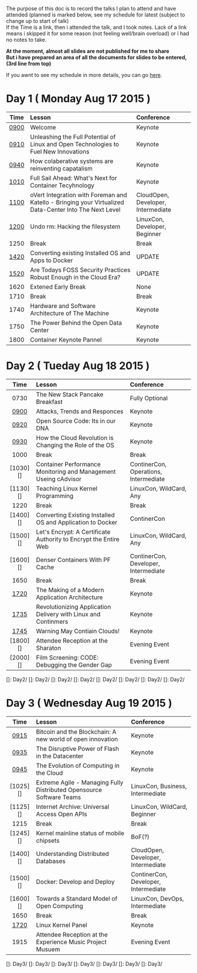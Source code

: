 The purpose of this doc is to record the talks I plan to attend and have attended (planned is marked below, see my schedule for latest (subject to change up to start of talk)  
If the Time is a link, then i attended the talk, and I took notes. Lack of a link means i skipped it for some reason (not feeling well/brain overload) or i had no notes to take.  

__At the moment, almost all slides are not published for me to share__  
__But i have prepared an area of all the documents for slides to be entered, (3rd line from top)__

If you awnt to see my schedule in more details, you can go [here][MyScheduel].

[MyScheduel]:        https://lccocc2015.sched.org/chase28

# Day 1 ( Monday Aug 17 2015 )
| Time | Lesson | Conference |
|:----:|:-------|:-----------|
|[0900][Day1Keynote1]| Welcome | Keynote |
|[0910][Day1Keynote2]| Unleashing the Full Potential of Linux and Open Technologies to Fuel New Innovations | Keynote |
|[0940][Day1Keynote3]| How colaberative systems are reinventing capatalism | Keynote | 
|[1010][Day1Keynote4]| Full Sail Ahead: What's Next for Container Tecyhnology | Keynote |
|[1100][oVert]| oVert Integration with Foreman and Katello - Bringing your Virtualized Data-Center Into The Next Level | CloudOpen, Developer, Intermediate |
|[1200][unrm]| Undo rm: Hacking the filesystem | LinuxCon, Developer, Beginner |
|1250| Break | Break |
|[1420][convert-to-docker]| Converting existing Installed OS and Apps to Docker| UPDATE |
|[1520][FOSS-Security]| Are Todays FOSS Security Practices Robust Enough in the Cloud Era?| UPDATE |
|1620| Extened Early Break | None |
|1710| Break | Break |
|1740| Hardware and Software Architecture of The Machine | Keynote |
|1750| The Power Behind the Open Data Center | Keynote |
|1800| Container Keynote Pannel | Keynote |

[Day1Keynote1]:      Day1/Keynote1.md
[Day1Keynote2]:      Day1/Keynote2.md
[Day1Keynote3]:      Day1/Keynote3.md
[Day1Keynote4]:      Day1/Keynote4.md
[oVert]:             Day1/oVert-Foreman-Katello.md
[unrm]:              Day1/undorm.md
[convert-to-docker]: Day1/convert-os-to-docker.md
[FOSS-Security]:     Day1/todays-foss-good-enough.md

# Day 2 ( Tueday Aug 18 2015 )
| Time | Lesson | Conference |
|:----:|:-------|:-----------|
|0730| The New Stack Pancake Breakfast | Fully Optional |
|[0900][Day2Keynote1]| Attacks, Trends and Responces | Keynote |
|[0920][Day2Keynote2]| Open Source Code: Its in our DNA | Keynote |
|[0930][Day2Keynote3]| How the Cloud Revolution is Changing the Role of the OS | Keynote |
|1000| Break | Break |
|[1030][]| Container Performance Monitoring and Management Useing cAdvisor | ContinerCon, Operations, Intermediate |
|[1130][]| Teaching Linux Kernel Programming | LinuxCon, WildCard, Any |
|1220| Break | Break |
|[1400][]| Converting Existing Installed OS and Application to Docker | ContinerCon |
|[1500][]| Let's Encrypt: A Certificate Authority to Encrypt the Entire Web | LinuxCon, WildCard, Any |
|[1600][]| Denser Containers With PF Cache | ContinerCon, Developer, Intermediate |
|1650| Break | Break |
|[1720][Day2Keynote4]| The Making of a Modern Application Architecture | Keynote |
|[1735][Day2Keynote5]| Revolutionizing Application Delivery with Linux and Continmers | Keynote |
|[1745][Day2Keynote6]| Warning May Contiain Clouds! | Keynote |
|[1800][]| Attendee Reception at the Sharaton | Evening Event |
|[2000][]| Film Screening: CODE: Debugging the Gender Gap | Evening Event |

[Day2Keynote1]: Day2/Keynote1.md
[Day2Keynote2]: Day2/Keynote2.md
[Day2Keynote3]: Day2/Keynote3.md
[Day2Keynote4]: Day2/Keynote4.md
[Day2Keynote5]: Day2/Keynote5.md
[Day2Keynote6]: Day2/Keynote6.md
[]: Day2/
[]: Day2/
[]: Day2/
[]: Day2/
[]: Day2/
[]: Day2/
[]: Day2/
[]: Day2/

# Day 3 ( Wednesday Aug 19 2015 )
| Time | Lesson | Conference |
|:----:|:-------|:-----------|
|[0915][Day3Keynote1]| Bitcoin and the Blockchain: A new world of open innovation | Keynote |
|[0935][Day3Keynote2]| The Disruptive Power of Flash in the Datacenter | Keynote |
|[0945][Day3Keynote3]| The Evolution of Computing in the Cloud | Keynote |
|[1025][]| Extreme Agile - Managing Fully Distributed Opensource Software Teams | LinuxCon, Business, Intermediate |
|[1125][]| Internet Archive: Universal Access Open APIs | LinuxCon, WildCard, Beginner |
|1215| Break | Break |
|[1245][]| Kernel mainline status of mobile chipsets | BoF(?) |
|[1400][]| Understanding Distributed Databases | CloudOpen, Developer, Intermediate |
|[1500][]| Docker: Develop and Deploy | ContinerCon, Developer, Intermediate |
|[1600][]| Towards a Standard Model of Open Computing | LinuxCon, DevOps, Intermediate |
|1650| Break | Break |
|[1720][Day3Keynote4]| Linux Kernel Panel | Keynote |
|1915| Attendee Reception at the Experience Music Project Musuem | Evening Event |

[Day3Keynote1]: Day3/Keynote1.md
[Day3Keynote2]: Day3/Keynote2.md
[Day3Keynote3]: Day3/Keynote3.md
[Day3Keynote4]: Day3/Keynote4.md
[]: Day3/
[]: Day3/
[]: Day3/
[]: Day3/
[]: Day3/
[]: Day3/
[]: Day3/
